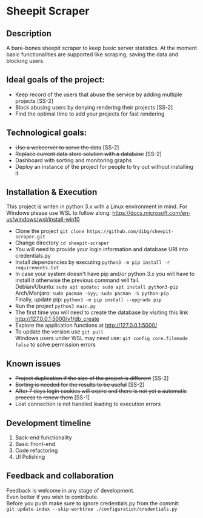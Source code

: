# Sheepit Scraper

## Description
A bare-bones sheepit scraper to keep basic server statistics.
At the moment basic functionalities are supported like scraping, saving the data and blocking users.

## Ideal goals of the project:
* Keep record of the users that abuse the service by adding multiple projects [SS-2]
* Block abusing users by denying rendering their projects [SS-2]
* Find the optimal time to add your projects for fast rendering

## Technological goals:
* ~~Use a webserver to serve the data~~ [SS-2]
* ~~Replace current data store solution with a database~~ [SS-2]
* Dashboard with sorting and monitoring graphs
* Deploy an instance of the project for people to try out without installing it

## Installation & Execution
This project is writen in python 3.x with a Linux environment in mind. For Windows please use WSL to follow along: https://docs.microsoft.com/en-us/windows/wsl/install-win10
* Clone the project `git clone https://github.com/dibg/sheepit-scraper.git`
* Change directory `cd sheepit-scraper`
* You will need to provide your login information and database URI into credentials.py
* Install dependencies by executing `python3 -m pip install -r requirements.txt`
* In case your system doesn't have pip and/or python 3.x you will have to install it otherwise the previous command will fail.   
  Debian/Ubuntu: `sudo apt update; sudo apt install python3-pip`  
  Arch/Manjaro: `sudo pacman -Syy; sudo pacman -S python-pip`  
  Finally, update pip: `python3 -m pip install --upgrade pip`
* Run the project `python3 main.py`
* The first time you will need to create the database by visiting this link http://127.0.0.1:5000/v1/db_create
* Explore the application functions at http://127.0.0.1:5000/
* To update the version use `git pull`  
  Windows users under WSL may need use: `git config core.filemode false` to solve permission errors


## Known issues
* ~~Project duplication if the size of the project is different~~ [SS-2]
* ~~Sorting is needed for the results to be useful~~ [SS-2]   
* ~~After 7 days login cookies will expire and there is not yet a automatic process to renew them~~ [SS-1]
* Lost connection is not handled leading to execution errors

## Development timeline
1. Back-end functionality
2. Basic Front-end
3. Code refactoring
4. UI Polishing

## Feedback and collaboration
Feedback is welcome in any stage of development.  
Even better if you wish to contribute.  
Before you push make sure to ignore credentials.py from the commit:  
`git update-index --skip-worktree ./configuration/credentials.py`